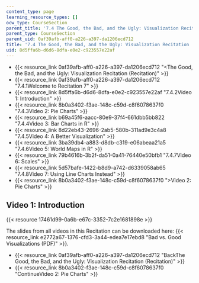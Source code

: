 ```yaml
---
content_type: page
learning_resource_types: []
ocw_type: CourseSection
parent_title: '7.4 The Good, the Bad, and the Ugly: Visualization Recitation  (Recitation)'
parent_type: CourseSection
parent_uid: 0af39afb-aff0-a226-a397-da1206ecd712
title: '7.4 The Good, the Bad, and the Ugly: Visualization Recitation  (Recitation)'
uid: 8d5ffa6b-d6d6-8dfa-e0e2-c923557e22af
---
```


*   {{< resource_link 0af39afb-aff0-a226-a397-da1206ecd712 "\<The Good, the Bad, and the Ugly: Visualization Recitation (Recitation)" >}}
*   {{< resource_link 0af39afb-aff0-a226-a397-da1206ecd712 "7.4.1Welcome to Recitation 7" >}}
*   {{< resource_link 8d5ffa6b-d6d6-8dfa-e0e2-c923557e22af "7.4.2Video 1: Introduction" >}}
*   {{< resource_link 8b0a3402-f3ae-148c-c59d-c8f6078637f0 "7.4.3Video 2: Pie Charts" >}}
*   {{< resource_link b69a45f6-aacc-80e9-37f4-661dbb5bb822 "7.4.4Video 3: Bar Charts in R" >}}
*   {{< resource_link 8d22eb43-2696-2ab5-580b-311ad9e3c4a8 "7.4.5Video 4: A Better Visualization" >}}
*   {{< resource_link 3ba39db4-a883-d8db-c319-e06abeaa21a5 "7.4.6Video 5: World Maps in R" >}}
*   {{< resource_link 79b4616b-3b2f-da51-0a41-76440e50bfb1 "7.4.7Video 6: Scales" >}}
*   {{< resource_link 5d57bafe-1422-b8d9-a742-d6339058ab65 "7.4.8Video 7: Using Line Charts Instead" >}}
*   {{< resource_link 8b0a3402-f3ae-148c-c59d-c8f6078637f0 "\>Video 2: Pie Charts" >}}

Video 1: Introduction
---------------------

{{< resource 17461d99-0a6b-e67c-3352-7c2e1681898e >}}

The slides from all videos in this Recitation can be downloaded here: {{< resource_link e2772a67-1376-cfd3-3a44-edea7e17ebd8 "Bad vs. Good Visualizations﻿ (PDF)" >}}.

*   {{< resource_link 0af39afb-aff0-a226-a397-da1206ecd712 "BackThe Good, the Bad, and the Ugly: Visualization Recitation (Recitation)" >}}
*   {{< resource_link 8b0a3402-f3ae-148c-c59d-c8f6078637f0 "ContinueVideo 2: Pie Charts" >}}